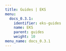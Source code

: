 ```yaml
---
title: Guides | EKS
menu:
  docs_0.3.1:
    identifier: eks-guides
    name: EKS
    parent: guides
    weight: 10
menu_name: docs_0.3.1
---
```


